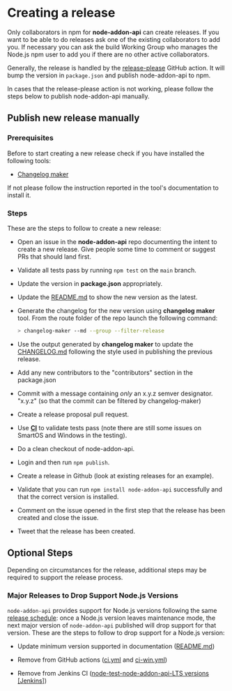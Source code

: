 # Creating a release

Only collaborators in npm for **node-addon-api** can create releases.
If you want to be able to do releases ask one of the existing
collaborators to add you. If necessary you can ask the build
Working Group who manages the Node.js npm user to add you if
there are no other active collaborators.

Generally, the release is handled by the
[release-please](https://github.com/nodejs/node-addon-api/blob/main/.github/workflows/release-please.yml)
GitHub action. It will bump the version in `package.json` and publish
node-addon-api to npm.

In cases that the release-please action is not working, please follow the steps
below to publish node-addon-api manually.

## Publish new release manually

### Prerequisites

Before to start creating a new release check if you have installed the following
tools:

* [Changelog maker](https://www.npmjs.com/package/changelog-maker)

If not please follow the instruction reported in the tool's documentation to
install it.

### Steps

These are the steps to follow to create a new release:

* Open an issue in the **node-addon-api** repo documenting the intent to create a
new release. Give people some time to comment or suggest PRs that should land first.

* Validate all tests pass by running `npm test` on the `main` branch.

* Update the version in **package.json** appropriately.

* Update the [README.md](https://github.com/nodejs/node-addon-api/blob/main/README.md)
to show the new version as the latest.

* Generate the changelog for the new version using **changelog maker** tool. From
the route folder of the repo launch the following command:

    ```bash
    > changelog-maker --md --group --filter-release
    ```
* Use the output generated by **changelog maker** to update the [CHANGELOG.md](https://github.com/nodejs/node-addon-api/blob/main/CHANGELOG.md)
following the style used in publishing the previous release.

* Add any new contributors to the "contributors" section in the package.json

* Commit with a message containing _only_ an x.y.z semver designator. "x.y.z" (so that the commit can be filtered by changelog-maker)

* Create a release proposal pull request.

* Use **[CI](https://ci.nodejs.org/view/x%20-%20Abi%20stable%20module%20API/job/node-test-node-addon-api-new/)**
to validate tests pass (note there are still some issues on SmartOS and
Windows in the testing).

* Do a clean checkout of node-addon-api.

* Login and then run `npm publish`.

* Create a release in Github (look at existing releases for an example).

* Validate that you can run `npm install node-addon-api` successfully
and that the correct version is installed.

* Comment on the issue opened in the first step that the release has been created
and close the issue.

* Tweet that the release has been created.

## Optional Steps

Depending on circumstances for the release, additional steps may be required to
support the release process.

### Major Releases to Drop Support Node.js Versions

`node-addon-api` provides support for Node.js versions following the same
[release schedule](https://nodejs.dev/en/about/releases/): once a Node.js
version leaves maintenance mode, the next major version of `node-addon-api`
published will drop support for that version. These are the steps to follow to
drop support for a Node.js version:

* Update minimum version supported in documentation ([README.md](../README.md))

* Remove from GitHub actions ([ci.yml](../.github/workflows/ci.yml) and
  [ci-win.yml](../.github/workflows/ci-win.yml))

* Remove from Jenkins CI ([node-test-node-addon-api-LTS versions
  [Jenkins]](https://ci.nodejs.org/view/x%20-%20Abi%20stable%20module%20API/job/node-test-node-addon-api-LTS%20versions/))
